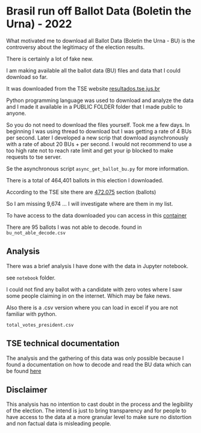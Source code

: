 # Brasil run off Ballot Data (Boletin the Urna) - 2022

What motivated me to download all Ballot Data (Boletin the Urna - BU) is the controversy about the legitimacy of the election results.

There is certainly a lot of fake new.

I am making available all the ballot data (BU) files and data that I could download so far.

It was downloaded from the TSE website [resultados.tse.jus.br](resultados.tse.jus.br)

Python programming language was used to download and analyze the data and I made it available in a PUBLIC FOLDER folder that I made public to anyone.

So you do not need to download the files yourself. Took me a few days. In beginning I was using thread to download but I was getting a rate of 4 BUs per second. Later I developed a new scrip that download asynchronously with a rate of about 20 BUs + per second. I would not recommend to use a too high rate not to reach rate limit and get your ip blocked to make requests to tse server. 

Se the asynchronous script `async_get_ballot_bu.py` for more information. 

There is a total of 464,401 ballots in this election I downloaded.

According to the TSE site there are [472.075](https://www.tse.jus.br/comunicacao/noticias/2022/Outubro/eleitores-comecam-a-votar-nas-mais-de-472-mil-secoes-eleitorais-espalhadas-pelo-brasil) section (ballots) 

So I am missing 9,674 ... I will investigate where are them in my list.

To have access to the data downloaded you can access in this [container](https://storage4223.blob.core.windows.net/bu-elections-2022)

There are 95 ballots I was not able to decode. found in `bu_not_able_decode.csv`

## Analysis

There was a brief analysis I have done with the data in Jupyter notebook.

see `notebook` folder.

I could not find any ballot with a candidate with zero votes where I saw some people claiming in on the internet. Which may be fake news.

Also there is a .csv version where you can load in excel if you are not familiar with python.

`total_votes_president.csv`

## TSE technical documentation

The analysis and the gathering of this data was only possible because I found a documentation on how to decode and read the BU data which can be
found [here](https://www.tre-mt.jus.br/eleicoes/eleicoes-2022/documentacao-tecnica-do-software-da-urna-eletronica)

## Disclaimer

This analysis has no intention to cast doubt in the process and the legibility of the election. The intend is just to bring transparency and for people to have access to the data at a more granular level to make sure no distortion and non factual data is misleading people. 